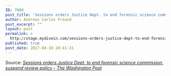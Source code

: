 ```yaml
---
ID: 7008
post_title: 'Sessions orders Justice Dept. to end forensic science commission, suspend review policy &#8211; The Washington Post'
author: Andreas Carlos Freund
post_excerpt: ""
layout: post
permalink: >
  http://stage.mydivein.com/sessions-orders-justice-dept-to-end-forensic-science-commission-suspend-review-policy-the-washington-post/
published: true
post_date: 2017-04-10 20:41:31
---
```

Source: <em><a href="https://www.washingtonpost.com/local/public-safety/sessions-orders-justice-dept-to-end-forensic-science-commission-suspend-review-policy/2017/04/10/2dada0ca-1c96-11e7-9887-1a5314b56a08_story.html?hpid=hp_hp-more-top-stories_sessions-1105am%3Ahomepage%2Fstory&amp;utm_term=.ac59d99004ba">Sessions orders Justice Dept. to end forensic science commission, suspend review policy - The Washington Post</a></em>